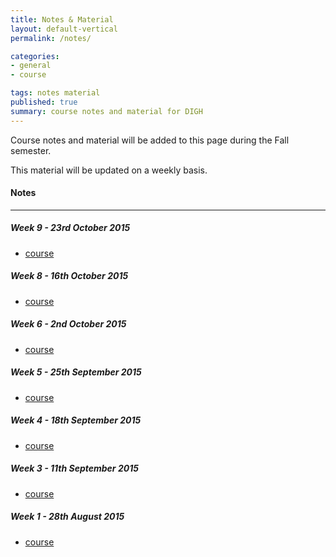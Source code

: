```yaml
---
title: Notes & Material
layout: default-vertical
permalink: /notes/

categories:
- general
- course

tags: notes material
published: true
summary: course notes and material for DIGH
---
```


Course notes and material will be added to this page during the Fall semester.

This material will be updated on a weekly basis.

#### Notes

***

##### Week 9 - 23rd October 2015
  * [course](/assets/docs/digh-week9.pdf)

##### Week 8 - 16th October 2015
  * [course](/assets/docs/digh-week8.pdf)

##### Week 6 - 2nd October 2015
  * [course](/assets/docs/digh-week6.pdf)

##### Week 5 - 25th September 2015
  * [course](/assets/docs/digh-week5.pdf)

##### Week 4 - 18th September 2015
  * [course](/assets/docs/digh-week4.pdf)

##### Week 3 - 11th September 2015
  * [course](/assets/docs/digh-week3.pdf)

##### Week 1 - 28th August 2015
  * [course](/assets/docs/digh-week1.pdf)
